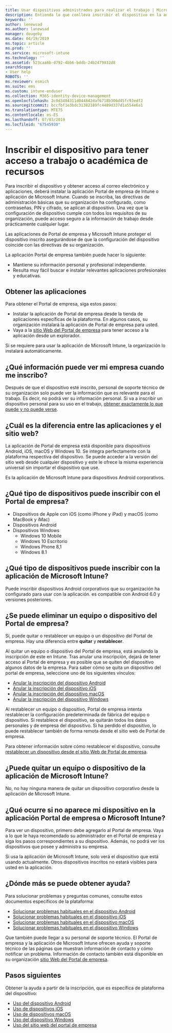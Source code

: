 ```yaml
---
title: Usar dispositivos administrados para realizar el trabajo | Microsoft Docs
description: Entienda lo que conlleva inscribir el dispositivo en la administración con Intune.
keywords: ''
author: lenewsad
ms.author: lanewsad
manager: dougeby
ms.date: 04/19/2019
ms.topic: article
ms.prod: ''
ms.service: microsoft-intune
ms.technology: ''
ms.assetid: 523caa6b-d792-4bb6-bddb-24b2479932d8
searchScope:
- User help
ROBOTS: ''
ms.reviewer: esmich
ms.suite: ems
ms.custom: intune-enduser
ms.collection: M365-identity-device-management
ms.openlocfilehash: 2c0d3484311d044842daf6718b306d45fc93edf2
ms.sourcegitcommit: bccfbf1e3bdc31382189fc4489d337d1a554e6a1
ms.translationtype: MTE75
ms.contentlocale: es-ES
ms.lasthandoff: 07/03/2019
ms.locfileid: "67545930"
---
```

# <a name="enroll-device-for-access-to-work-or-school-resources"></a>Inscribir el dispositivo para tener acceso a trabajo o académica de recursos
Para inscribir el dispositivo y obtener acceso al correo electrónico y aplicaciones, deberá instalar la aplicación Portal de empresa de Intune o aplicación de Microsoft Intune. Cuando se inscriba, las directivas de administración básicas que su organización ha configurado, como contraseñas, PIN y cifrado, se aplican al dispositivo. Una vez que la configuración de dispositivo cumple con todos los requisitos de su organización, puede acceso seguro a la información de trabajo desde prácticamente cualquier lugar.  

Las aplicaciones de Portal de empresa y Microsoft Intune proteger el dispositivo inscrito asegurándose de que la configuración del dispositivo coincide con las directivas de su organización. 

La aplicación Portal de empresa también puede hacer lo siguiente:  
* Mantiene su información personal y profesional independiente.  
* Resulta muy fácil buscar e instalar relevantes aplicaciones profesionales y educativas.   

## <a name="get-the-apps"></a>Obtener las aplicaciones
Para obtener el Portal de empresa, siga estos pasos:

- Instalar la aplicación de Portal de empresa desde la tienda de aplicaciones específicas de la plataforma. En algunos casos, su organización instalará la aplicación de Portal de empresa para usted.  
- Vaya a la [sitio Web del Portal de empresa](https://go.microsoft.com/fwlink/?linkid=2010980) para tener acceso a la aplicación desde un explorador.  

Si se requiere para usar la aplicación de Microsoft Intune, la organización lo instalará automáticamente.  


## <a name="what-information-can-my-company-see-when-i-enroll"></a>¿Qué información puede ver mi empresa cuando me inscribo?
Después de que el dispositivo esté inscrito, personal de soporte técnico de su organización solo puede ver la información que es relevante para el trabajo. Es decir, no podrá ver su información personal. Si va a inscribir un dispositivo personal para su uso en el trabajo, [obtener exactamente lo que puede y no puede verse](what-info-can-your-company-see-when-you-enroll-your-device-in-intune.md).  


## <a name="whats-the-difference-between-the-apps-and-the-website"></a>¿Cuál es la diferencia entre las aplicaciones y el sitio web?
La aplicación de Portal de empresa está disponible para dispositivos Android, iOS, macOS y Windows 10. Se integra perfectamente con la plataforma respectiva del dispositivo. Se puede acceder a la versión del sitio web desde cualquier dispositivo y este le ofrece la misma experiencia universal sin importar el dispositivo que use. 

Es la aplicación de Microsoft Intune para dispositivos Android corporativos.  

## <a name="what-kind-of-devices-can-you-enroll-with-company-portal"></a>¿Qué tipo de dispositivos puede inscribir con el Portal de empresa?
- Dispositivos de Apple con iOS (como iPhone y iPad) y macOS (como MacBook y iMac)
- Dispositivos Android
- Dispositivos Windows
    - Windows 10 Mobile
    - Windows 10 Escritorio
    - Windows Phone 8,1
    - Windows 8.1

## <a name="what-kind-of-devices-can-you-enroll-with-the-microsoft-intune-app"></a>¿Qué tipo de dispositivos puede inscribir con la aplicación de Microsoft Intune?  
Puede inscribir dispositivos Android corporativos que su organización ha configurado para usar con la aplicación. es compatible con Android 6.0 y versiones posteriores. 

## <a name="can-you-remove-a-computer-or-device-from-the-company-portal"></a>¿Se puede eliminar un equipo o dispositivo del Portal de empresa?
Sí, puede quitar o restablecer un equipo o un dispositivo del Portal de empresa. Hay una diferencia entre **quitar** y **restablecer**.

Al quitar un equipo o dispositivo del Portal de empresa, está anulando la inscripción de este en Intune. Tras anular una inscripción, dejará de tener acceso al Portal de empresa y es posible que se quiten del dispositivo algunos datos de la empresa. Para saber cómo se quita un dispositivo del portal de empresa, seleccione uno de los siguientes vínculos:  

- [Anular la inscripción del dispositivo Android](unenroll-your-device-from-intune-android.md)
- [Anular la inscripción del dispositivo iOS](unenroll-your-device-from-intune-ios.md)
- [Anular la inscripción del dispositivo macOS](unenroll-your-device-from-intune-macos.md)
- [Anular la inscripción del dispositivo Windows](unenroll-your-device-from-intune-windows.md)

Al restablecer un equipo o dispositivo, Portal de empresa intenta restablecer la configuración predeterminada de fábrica del equipo o dispositivo. Si restablece el dispositivo, se quitarán todos los datos personales y de empresa del dispositivo. Si ha perdido el dispositivo, lo puede restablecer también de forma remota desde el sitio web de Portal de empresa.  

Para obtener información sobre cómo restablecer el dispositivo, consulte [restablecer un dispositivo desde el sitio Web de Portal de empresa](reset-erase-your-device-cpwebsite.md).  

## <a name="can-you-remove-a-computer-or-device-from-the-microsoft-intune-app"></a>¿Puede quitar un equipo o dispositivo de la aplicación de Microsoft Intune?
No, no hay ninguna manera de quitar un dispositivo corporativo desde la aplicación de Microsoft Intune.  

## <a name="what-if-i-cant-see-my-device-in-the-company-portal-or-microsoft-intune-app"></a>¿Qué ocurre si no aparece mi dispositivo en la aplicación Portal de empresa o Microsoft Intune?
Para ver un dispositivo, primero debe agregarlo al Portal de empresa. Vaya a lo que le haya recomendado su administrador en el Portal de empresa y siga los pasos correspondientes a su dispositivo. Además, no podrá ver los dispositivos que posee y administra su empresa.

Si usa la aplicación de Microsoft Intune, solo verá el dispositivo que está usando actualmente. Otros dispositivos inscritos no estará visibles para usted en la aplicación.  

## <a name="where-else-can-i-go-for-help"></a>¿Dónde más se puede obtener ayuda?  
Para solucionar problemas y preguntas comunes, consulte estos documentos específicos de la plataforma:  

- [Solucionar problemas habituales en el dispositivo Android](check-compliance-on-your-device-android.md)  
- [Solucionar problemas habituales en el dispositivo iOS](troubleshoot-your-device-ios.md)
- [Solucionar problemas habituales en el dispositivo macOS](troubleshoot-your-device-macos.md)
- [Solucionar problemas habituales en el dispositivo Windows](troubleshoot-your-device-windows.md)

Que también puede llegar a su personal de soporte técnico. El Portal de empresa y la aplicación de Microsoft Intune ofrecen ayuda y soporte técnico de las páginas que muestran información de contacto y cómo notificar un problema. Información de contacto también está disponible en su organización [sitio Web del Portal de empresa](https://go.microsoft.com/fwlink/?linkid=2010980).  

## <a name="next-steps"></a>Pasos siguientes  

Obtener la ayuda a partir de la inscripción, que es específica de plataforma del dispositivo:  

- [Uso del dispositivo Android](using-your-android-device-with-intune.md)
- [Uso de dispositivos iOS](using-your-ios-device-with-intune.md)
- [Uso de dispositivos macOS](using-your-macos-device-with-intune.md)
- [Uso del dispositivo Windows](using-your-windows-device-with-intune.md)
- [Uso del sitio web del portal de empresa](using-the-intune-company-portal-website.md)



